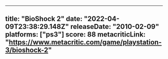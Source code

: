 
---
title: "BioShock 2"
date: "2022-04-09T23:38:29.148Z"
releaseDate: "2010-02-09"
platforms: ["ps3"]
score: 88
metacriticLink: "https://www.metacritic.com/game/playstation-3/bioshock-2"
---
